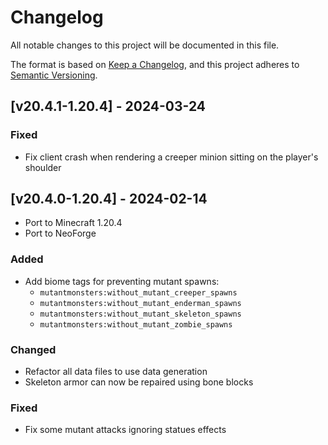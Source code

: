 # Changelog
All notable changes to this project will be documented in this file.

The format is based on [Keep a Changelog](https://keepachangelog.com/en/1.0.0/),
and this project adheres to [Semantic Versioning](https://semver.org/spec/v2.0.0.html).

## [v20.4.1-1.20.4] - 2024-03-24
### Fixed
- Fix client crash when rendering a creeper minion sitting on the player's shoulder

## [v20.4.0-1.20.4] - 2024-02-14
- Port to Minecraft 1.20.4
- Port to NeoForge
### Added
- Add biome tags for preventing mutant spawns: 
  - `mutantmonsters:without_mutant_creeper_spawns`
  - `mutantmonsters:without_mutant_enderman_spawns`
  - `mutantmonsters:without_mutant_skeleton_spawns`
  - `mutantmonsters:without_mutant_zombie_spawns`
### Changed
- Refactor all data files to use data generation
- Skeleton armor can now be repaired using bone blocks
### Fixed
- Fix some mutant attacks ignoring statues effects

